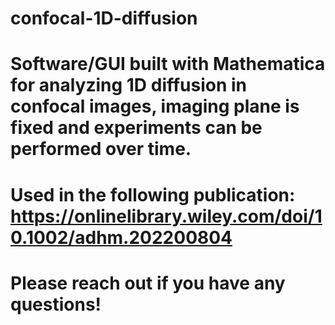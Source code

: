 # confocal-1D-diffusion

# Software/GUI built with Mathematica for analyzing 1D diffusion in confocal images, imaging plane is fixed and experiments can be performed over time.

# Used in the following publication: https://onlinelibrary.wiley.com/doi/10.1002/adhm.202200804
# Please reach out if you have any questions!
